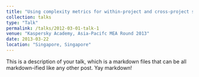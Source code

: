 ```yaml
---
title: "Using complexity metrics for within-project and cross-project software vulnerability prediction"
collection: talks
type: "Talk"
permalink: /talks/2012-03-01-talk-1
venue: "Kaspersky Academy, Asia-Pacifc MEA Round 2013"
date: 2013-03-22
location: "Singapore, Singapore"
---
```


This is a description of your talk, which is a markdown files that can be all markdown-ified like any other post. Yay markdown!
